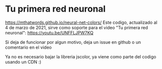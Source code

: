 # Tu primera red neuronal
https://mthatwords.github.io/neural-net-colors/
Este codigo, actualizado al 4 de marzo de 2021, sirve como soporte para el video "Tu primera red neuronal": 
https://youtu.be/UNFFLJPW7KQ

Si deja de funcionar por algun motivo, deja un issue en github o un comentario en el video

Ya no es necesario bajar la libreria jscolor, ya viene como parte del codigo usando un CDN :)
